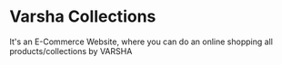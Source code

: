 # Varsha Collections
It's an E-Commerce Website, where you can do an online shopping all products/collections by VARSHA
